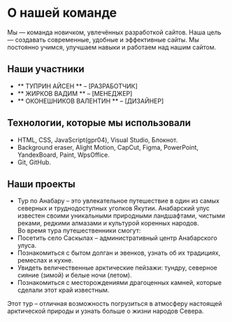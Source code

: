 # О нашей команде

Мы — команда новичком, увлечённых разработкой сайтов. Наша цель — создавать современные, удобные и эффективные сайты. Мы постоянно учимся, улучшаем навыки и работаем над нашим сайтом.

## Наши участники
- ** ТУПРИН АЙСЕН ** – [РАЗРАБОТЧИК] 
- ** ЖИРКОВ ВАДИМ ** – [МЕНЕДЖЕР] 
- ** ОКОНЕШНИКОВ ВАЛЕНТИН ** – [ДИЗАЙНЕР] 

## Технологии, которые мы использовали
- HTML, CSS, JavaScript(gpr04), Visual Studio, Блокнот.
- Background eraser, Alight Motion, CapCut, Figma, PowerPoint, YandexBoard, Paint, WpsOffice.
- Git, GitHub.

## Наши проекты
- Тур по Анабару  – это увлекательное путешествие в один из самых северных и труднодоступных уголков Якутии. Анабарский улус известен своими уникальными природными ландшафтами, чистыми реками, редкими алмазами и культурой коренных народов.  
Во время тура путешественники смогут:  
- Посетить село Саскылах – административный центр Анабарского улуса.  
- Познакомиться с бытом долган и эвенков, узнать об их традициях, ремеслах и кухне.  
- Увидеть величественные арктические пейзажи: тундру, северное сияние (зимой) и белые ночи (летом).  
- Познакомиться с месторождениями драгоценных камней, которые сделали этот край известным.  

Этот тур – отличная возможность погрузиться в атмосферу настоящей арктической природы и узнать больше о жизни народов Севера.
